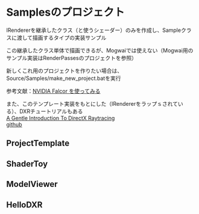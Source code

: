 # Samplesのプロジェクト
IRendererを継承したクラス（と使うシェーダー）のみを作成し、Sampleクラスに渡して描画するタイプの実装サンプル  

この継承したクラス単体で描画できるが、Mogwaiでは使えない（Mogwai用のサンプル実装はRenderPassesのプロジェクトを参照）  

新しくこれ用のプロジェクトを作りたい場合は、Source/Samples/make_new_project.batを実行  

参考文献：[NVIDIA Falcor を使ってみる](https://shikihuiku.github.io/post/falcor_getting_started/  )

また、このテンプレート実装をもとにした（IRendererをラップｓされている）、DXRチュートリアルもある  
[A Gentle Introduction To DirectX Raytracing](http://cwyman.org/code/dxrTutors/dxr_tutors.md.html)  
[github](https://github.com/NVIDIAGameWorks/GettingStartedWithRTXRayTracing)  

## ProjectTemplate


## ShaderToy

## ModelViewer

## HelloDXR
<!--stackedit_data:
eyJoaXN0b3J5IjpbLTE1ODY2OTQ0NDksMTI0MTE5NjQ3NCwxNz
c4OTE5NTk3LDMwMjIwNTg4Nyw5NDY0NzgyOTMsNzU2NTcyNzg5
XX0=
-->